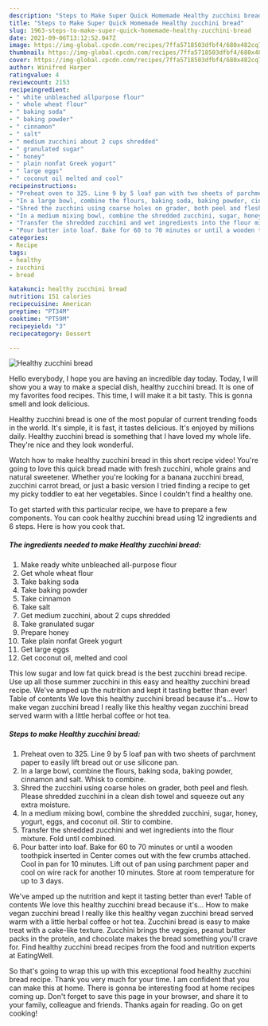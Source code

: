 ```yaml
---
description: "Steps to Make Super Quick Homemade Healthy zucchini bread"
title: "Steps to Make Super Quick Homemade Healthy zucchini bread"
slug: 1963-steps-to-make-super-quick-homemade-healthy-zucchini-bread
date: 2021-09-06T13:12:52.047Z
image: https://img-global.cpcdn.com/recipes/7ffa5718503dfbf4/680x482cq70/healthy-zucchini-bread-recipe-main-photo.jpg
thumbnail: https://img-global.cpcdn.com/recipes/7ffa5718503dfbf4/680x482cq70/healthy-zucchini-bread-recipe-main-photo.jpg
cover: https://img-global.cpcdn.com/recipes/7ffa5718503dfbf4/680x482cq70/healthy-zucchini-bread-recipe-main-photo.jpg
author: Winifred Harper
ratingvalue: 4
reviewcount: 2153
recipeingredient:
- " white unbleached allpurpose flour"
- " whole wheat flour"
- " baking soda"
- " baking powder"
- " cinnamon"
- " salt"
- " medium zucchini about 2 cups shredded"
- " granulated sugar"
- " honey"
- " plain nonfat Greek yogurt"
- " large eggs"
- " coconut oil melted and cool"
recipeinstructions:
- "Preheat oven to 325. Line 9 by 5 loaf pan with two sheets of parchment paper to easily lift bread out or use silicone pan."
- "In a large bowl, combine the flours, baking soda, baking powder, cinnamon and salt. Whisk to combine."
- "Shred the zucchini using coarse holes on grader, both peel and flesh. Please shredded zucchini in a clean dish towel and squeeze out any extra moisture."
- "In a medium mixing bowl, combine the shredded zucchini, sugar, honey, yogurt, eggs, and coconut oil. Stir to combine."
- "Transfer the shredded zucchini and wet ingredients into the flour mixture. Fold until combined."
- "Pour batter into loaf. Bake for 60 to 70 minutes or until a wooden toothpick inserted in Center comes out with the few crumbs attached. Cool in pan for 10 minutes. Lift out of pan using parchment paper and cool on wire rack for another 10 minutes. Store at room temperature for up to 3 days."
categories:
- Recipe
tags:
- healthy
- zucchini
- bread

katakunci: healthy zucchini bread 
nutrition: 151 calories
recipecuisine: American
preptime: "PT34M"
cooktime: "PT59M"
recipeyield: "3"
recipecategory: Dessert

---
```



![Healthy zucchini bread](https://img-global.cpcdn.com/recipes/7ffa5718503dfbf4/680x482cq70/healthy-zucchini-bread-recipe-main-photo.jpg)

Hello everybody, I hope you are having an incredible day today. Today, I will show you a way to make a special dish, healthy zucchini bread. It is one of my favorites food recipes. This time, I will make it a bit tasty. This is gonna smell and look delicious.

Healthy zucchini bread is one of the most popular of current trending foods in the world. It's simple, it is fast, it tastes delicious. It's enjoyed by millions daily. Healthy zucchini bread is something that I have loved my whole life. They're nice and they look wonderful.

Watch how to make healthy zucchini bread in this short recipe video! You&#39;re going to love this quick bread made with fresh zucchini, whole grains and natural sweetener. Whether you&#39;re looking for a banana zucchini bread, zucchini carrot bread, or just a basic version I tried finding a recipe to get my picky toddler to eat her vegetables. Since I couldn&#39;t find a healthy one.


To get started with this particular recipe, we have to prepare a few components. You can cook healthy zucchini bread using 12 ingredients and 6 steps. Here is how you cook that.

<!--inarticleads1-->

##### The ingredients needed to make Healthy zucchini bread:

1. Make ready  white unbleached all-purpose flour
1. Get  whole wheat flour
1. Take  baking soda
1. Take  baking powder
1. Take  cinnamon
1. Take  salt
1. Get  medium zucchini, about 2 cups shredded
1. Take  granulated sugar
1. Prepare  honey
1. Take  plain nonfat Greek yogurt
1. Get  large eggs
1. Get  coconut oil, melted and cool


This low sugar and low fat quick bread is the best zucchini bread recipe. Use up all those summer zucchini in this easy and healthy zucchini bread recipe. We&#39;ve amped up the nutrition and kept it tasting better than ever! Table of contents We love this healthy zucchini bread because it&#39;s… How to make vegan zucchini bread I really like this healthy vegan zucchini bread served warm with a little herbal coffee or hot tea. 

<!--inarticleads2-->

##### Steps to make Healthy zucchini bread:

1. Preheat oven to 325. Line 9 by 5 loaf pan with two sheets of parchment paper to easily lift bread out or use silicone pan.
1. In a large bowl, combine the flours, baking soda, baking powder, cinnamon and salt. Whisk to combine.
1. Shred the zucchini using coarse holes on grader, both peel and flesh. Please shredded zucchini in a clean dish towel and squeeze out any extra moisture.
1. In a medium mixing bowl, combine the shredded zucchini, sugar, honey, yogurt, eggs, and coconut oil. Stir to combine.
1. Transfer the shredded zucchini and wet ingredients into the flour mixture. Fold until combined.
1. Pour batter into loaf. Bake for 60 to 70 minutes or until a wooden toothpick inserted in Center comes out with the few crumbs attached. Cool in pan for 10 minutes. Lift out of pan using parchment paper and cool on wire rack for another 10 minutes. Store at room temperature for up to 3 days.


We&#39;ve amped up the nutrition and kept it tasting better than ever! Table of contents We love this healthy zucchini bread because it&#39;s… How to make vegan zucchini bread I really like this healthy vegan zucchini bread served warm with a little herbal coffee or hot tea. Zucchini bread is easy to make treat with a cake-like texture. Zucchini brings the veggies, peanut butter packs in the protein, and chocolate makes the bread something you&#39;ll crave for. Find healthy zucchini bread recipes from the food and nutrition experts at EatingWell. 

So that's going to wrap this up with this exceptional food healthy zucchini bread recipe. Thank you very much for your time. I am confident that you can make this at home. There is gonna be interesting food at home recipes coming up. Don't forget to save this page in your browser, and share it to your family, colleague and friends. Thanks again for reading. Go on get cooking!
